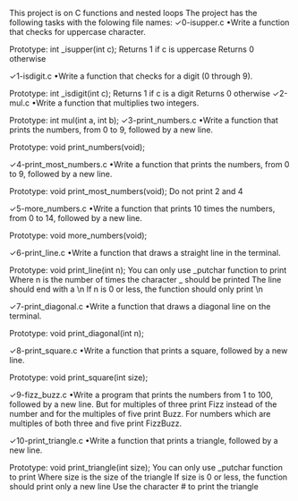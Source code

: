 This project is on C functions and nested loops
The project has the following tasks with the folowing file names:
✓0-isupper.c
•Write a function that checks for uppercase character.

Prototype: int _isupper(int c);
Returns 1 if c is uppercase
Returns 0 otherwise

✓1-isdigit.c
•Write a function that checks for a digit (0 through 9).

Prototype: int _isdigit(int c);
Returns 1 if c is a digit
Returns 0 otherwise
✓2-mul.c
•Write a function that multiplies two integers.

Prototype: int mul(int a, int b);
✓3-print_numbers.c
•Write a function that prints the numbers, from 0 to 9, followed by a new line.

Prototype: void print_numbers(void);

✓4-print_most_numbers.c
•Write a function that prints the numbers, from 0 to 9, followed by a new line.

Prototype: void print_most_numbers(void);
Do not print 2 and 4

✓5-more_numbers.c
•Write a function that prints 10 times the numbers, from 0 to 14, followed by a new line.

Prototype: void more_numbers(void);

✓6-print_line.c
•Write a function that draws a straight line in the terminal.

Prototype: void print_line(int n);
You can only use _putchar function to print
Where n is the number of times the character _ should be printed
The line should end with a \n
If n is 0 or less, the function should only print \n

✓7-print_diagonal.c
•Write a function that draws a diagonal line on the terminal.

Prototype: void print_diagonal(int n);

✓8-print_square.c
•Write a function that prints a square, followed by a new line.

Prototype: void print_square(int size);

✓9-fizz_buzz.c
•Write a program that prints the numbers from 1 to 100, followed by a new line. But for multiples of three print Fizz instead of the number and for the multiples of five print Buzz. For numbers which are multiples of both three and five print FizzBuzz.

✓10-print_triangle.c
•Write a function that prints a triangle, followed by a new line.

Prototype: void print_triangle(int size);
You can only use _putchar function to print
Where size is the size of the triangle
If size is 0 or less, the function should print only a new line
Use the character # to print the triangle
